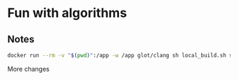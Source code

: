 # Fun with algorithms

## Notes

```sh
docker run --rm -v "$(pwd)":/app -w /app glot/clang sh local_build.sh soln
```


More changes
